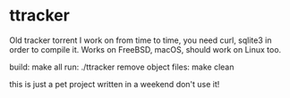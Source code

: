 # ttracker
Old tracker torrent I work on from time to time,
you need curl, sqlite3 in order to compile it.
Works on FreeBSD, macOS, should work on Linux too.

build: make all
run: ./ttracker
remove object files: make clean

this is just a pet project written in a weekend don't use it!
